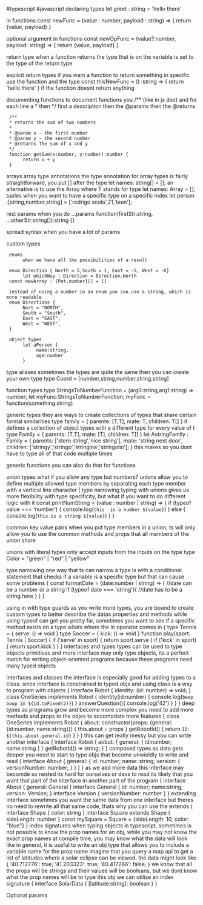 #typescript #javascript 
declaring types
     let greet : string = 'hello there'

in functions
     const newFunc = (value : number, payload : string) => {
          return {value, payload}
     }

optional argument in functions
     const newOpFunc = (value?:number, payload: string) => {
          return {value, payload}
     }

return type 
     when a function returns the type that is on the variable is set to the type of the return type 

explicit return types 
     if you want a function to return something in specific use the function and the type
          const thisNewFunc = () :string => {
               return 'hello there'
          }
     if the function doesnt return anything

documenting functions 
to document functions you /** (like in js doc) and for each line a * 
then */
     first a description
     then the @params 
     then the @returns

     /**
     * returns the sum of two numbers
     *
     * @param x - the first number
     * @param y - the second number 
     * @returns The sum of x and y 
     */
     function getSum(x:number, y:number):number {
          return x + y
     }

arrays 
     array type annotations 
          the type annotation for array types is fairly straightforward, you put [] after the type
               let names: string[] = [];
          an alternative is to use the Array<T> where T stands for type
               let names: Array<string> = [];
     tuples 
          when you want to have a specific type on a specific index 
               let person :[string,number,string] = ['rodrigo scola',21,'teen'];
          
rest params 
     when you do ...params 
          function(firstStr:string, ...otherStr:string[]):string {}
          
spread syntax
     when you have a lot of params 

custom types 

     enums 
          when we have all the possibilities of a result 
     
     enum Direction { North = 5,South = 1, East = -5, West = -6}
          let whichWay : Direction = Direction.North
     const newArray : [Pet,number][] = []

     instead of using a number in an enum you can use a string, which is more readable
     enum Directions {
          Nort = "NORTH",
          South = "South",
          East = "EAST",
          West = "WEST",
     }

     object types 
          let aPerson {
               name:string,
               age:number
          }

type aliases 
     sometimes the types are quite the same then you can create your own type
          type Coord = [number,string,number,string,string]

function types 
     type StringsToNumberFunction = (arg0:string,arg1:string) => number;
     let myFunc:StringsToNumberFunction;
     myFunc = function(something:string)

generic types
     they are ways to create collections of types that share certain formal similarities 
          type family<T> = {
               parente: [T,T], mate: T, children: T[]
          }
it defines a collection of object types with a different type for every value of t
     type Family<T> = {
          parents: [T,T],
          mate: [T],
          children: T[]
     }
     let AstringFamily : Family<string> = {
          parents: ['stern string','nice string'],
          mate: 'string next door',
          children: ['stringy','stringo','stringina','stringolio'];
     }
     this makes so you dont have to type all of that code multiple times 

generic functions 
     you can also do that for functions 
     
union types
     what if you allow any type but numbers?
     unions allow you to define multiple allowed type members by separating each type member with a vertical line character | 
     type narrowing
     typing with unions gives us more flexibility with type specificity, but what if you want to do different logic with it
          const printNumString = (value : number | string) => {
               if (typeof value === 'number') {
                    console.log(`this  is a number ${value}`)
               }
               else {
                    console.log(`this is a string ${value}`)
               }
          }

common key value pairs
     when you put type members in a union, ts will only allow you to use the common methods and props that all members of the union share

unions with literal types 
     only accept inputs from the inputs on the type 
          type Color = "green" | "red" | "yellow"
     
type narrowing 
     one way that ts can narrow a type is with a conditional statement that checks if a variable is a specific type but that can cause some problems 
          { 
               const formatDate = (date:number | string) => {
                    //date can be a number or a string
                    if (typeof date === 'string'){
                         //date has to be a string here
                    }
               }
          }

using in with type guards 
     as you write more types, you are bound to create custom types to better describe the datas properties and methods 
     while using typeof can get you pretty far, sometimes you want to see if a specific mathod exists on a type 
     whats where the in operator comes in 
          {
               type Tennis = {
                    serve: () => void
               }
               type Soccer = {
                    kick: () => void
               }
               function play(sport: Tennis | Soccer) {
                    if ('serve' in sport) {
                         return sport.serve
                    }
                    if ('kick' in sport) {
                         return sport.kick
                    }
               }
          }
interfaces and types
     types can be used to type objects primitives and more
     interface may only type objects, its a perfect match for writing object-oriented programs because these programs need many typed objects 

interfaces and classes 
     the interface is especially good for adding types to a class. since interface is constrained to typed objs and using class is a way to program with objects
     {
          interface Robot {
               identity: (id: number) => void;
          }
          class OneSeries implements Robot {
               identity(id:number) {
                    console.log(`beep boop im ${id.toFixed(2)}`)
               }
               answerQuestion(){
                    console.log('42')
               }
          }
     }
deep types
     as programs grow and become more complex you need to add more methods and props to the objes to accomodate more features 
          {
               class OneSeries implements Robot {
                    about;
                    constructor(props: {general: {id:number, name:string}}) {
                         this.about = props
                    }
                    getRobotId() {
                         return `ID: ${this.about.general.id}`
                    }
               }
          }
          this can get really messy but you can write another interface 
          {
               interface Robot {
                    aobut: {
                         general: {
                              id:number;
                              name:string
                         }
                    }
                    getRobotId() => string;
               }
          }
composed types 
     as data gets deeper you need to start to type objs that become unwieldly to write and read
          {
               interface About {
                    general: {
                         id: number;
                         name: string;
                         version: {
                              versionNumber: number;
                         }
                    }
               }
          }
          as we add more data this interface may becomde so nested its hard for ourselves or devs to read
          its likely that you want that part of the interface in another part of the program 
          {
               interface About {
                    general: General
               }
               interface General {
                    id: number;
                    name:string;
                    version: Version;
               }
               interface Version {
                    versionNumber: number
               }
          }
extending interface 
     sometimes you want the same data from one interface but theres no need to rewrite all that same code, thats why you can use the extends 
          {
               interface Shape {
                    color: string
               }
               interface Square extends Shape {
                    sideLength: number
               }
               const mySquare = Square = {sideLength: 10, color: "blue"}
          }
index signatures 
     when typing objects in typescript, sometimes is not possible to know the prop names for an obj, while you may not know the exact prop names at compile time, you may 
     know what the data will look like in general, it is useful to write an obj type that allows you to include a variable name for the prop name 
     imagine that you query a map api to get a list of latitudes where a solar eclipse can be viewed. the data might look like 
          {
          '40.712776': true;
          '41.203323': true;
          '40.417286': false;
          }
     we know that all the props will be strings and their values will be booleans, but we dont know what the prop names will be 
     to type this obj we can utilize an index signature 
          {
               interface SolarData {
                    [latitude:string]: boolean
               }
          }

Optional params 
